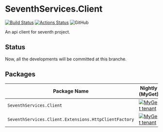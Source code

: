 # SeventhServices.Client
[![Build Status](https://dev.azure.com/SeventhServices/SeventhServices.Client/_apis/build/status/SeventhServices.Client?branchName=master)](https://dev.azure.com/Seventh-services/SeventhServices.Client/_build/latest?definitionId=1&branchName=master)
[![Actions Status](https://github.com/SeventhServices/SeventhServices.Client/workflows/Build/badge.svg)](https://github.com/SeventhServices/SeventhServices.Client/actions)
![GitHub](https://img.shields.io/github/license/SeventhServices/SeventhServices.Client)

An api client for seventh project.

## Status
Now, all the developments will be committed at this branche.

## Packages
| Package Name                   | Nightly (MyGet) |
|--------------------------------|-----------------|
| `SeventhServices.Client`       | [![MyGet tenant](https://img.shields.io/seventhservices.myget/seventhservices/v/SeventhServices.Client?label=Version)](https://www.myget.org/feed/seventhservices/package/nuget/SeventhServices.Client)|
| `SeventhServices.Client.Extensions.HttpClientFactory` | [![MyGet tenant](https://img.shields.io/seventhservices.myget/seventhservices/v/SeventhServices.Client.Extensions.HttpClientFactory?label=Version)](https://www.myget.org/feed/seventhservices/package/nuget/SeventhServices.Client.Extensions.HttpClientFactory) |
